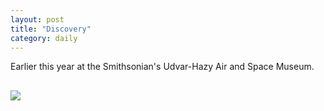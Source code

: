 ```yaml
---
layout: post
title: "Discovery"
category: daily
---
```

Earlier this year at the Smithsonian's Udvar-Hazy Air and Space Museum.
<p></p>

<img src="{{ ASSET_PATH }}/images/discovery.jpg" style="display: block; margin-left: 0px; margin-right: auto; margin-top: 30px;">